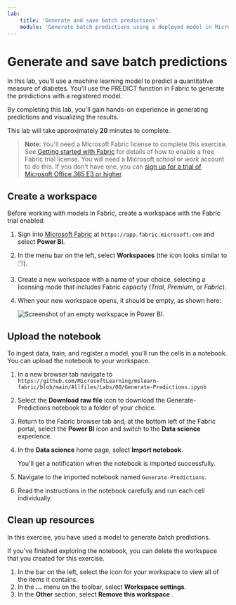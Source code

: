 ```yaml
---
lab:
    title: 'Generate and save batch predictions'
    module: 'Generate batch predictions using a deployed model in Microsoft Fabric'
---
```


# Generate and save batch predictions

In this lab, you'll use a machine learning model to predict a quantitative measure of diabetes. You'll use the PREDICT function in Fabric to generate the predictions with a registered model.

By completing this lab, you'll gain hands-on experience in generating predictions and visualizing the results.

This lab will take approximately **20** minutes to complete.

> **Note**: You'll need a Microsoft Fabric license to complete this exercise. See [Getting started with Fabric](https://learn.microsoft.com/fabric/get-started/fabric-trial) for details of how to enable a free Fabric trial license. You will need a Microsoft *school* or *work* account to do this. If you don't have one, you can [sign up for a trial of Microsoft Office 365 E3 or higher](https://www.microsoft.com/microsoft-365/business/compare-more-office-365-for-business-plans).

## Create a workspace

Before working with models in Fabric, create a workspace with the Fabric trial enabled.

1. Sign into [Microsoft Fabric](https://app.fabric.microsoft.com) at `https://app.fabric.microsoft.com` and select **Power BI**.
2. In the menu bar on the left, select **Workspaces** (the icon looks similar to &#128455;).
3. Create a new workspace with a name of your choice, selecting a licensing mode that includes Fabric capacity (*Trial*, *Premium*, or *Fabric*).
4. When your new workspace opens, it should be empty, as shown here:

    ![Screenshot of an empty workspace in Power BI.](./Images/new-workspace.png)

## Upload the notebook

To ingest data, train, and register a model, you'll run the cells in a notebook. You can upload the notebook to your workspace.

1. In a new browser tab navigate to `https://github.com/MicrosoftLearning/mslearn-fabric/blob/main/Allfiles/Labs/08/Generate-Predictions.ipynb`
1. Select the **Download raw file** icon to download the Generate-Predictions notebook to a folder of your choice.
1. Return to the Fabric browser tab and, at the bottom left of the Fabric portal, select the **Power BI** icon and switch to the **Data science** experience.
1. In the **Data science** home page, select **Import notebook**.

    You'll get a notification when the notebook is imported successfully.

1. Navigate to the imported notebook named `Generate-Predictions`.
1. Read the instructions in the notebook carefully and run each cell individually.

## Clean up resources

In this exercise, you have used a model to generate batch predictions.

If you've finished exploring the notebook, you can delete the workspace that you created for this exercise.

1. In the bar on the left, select the icon for your workspace to view all of the items it contains.
2. In the **...** menu on the toolbar, select **Workspace settings**.
3. In the **Other** section, select **Remove this workspace** .

